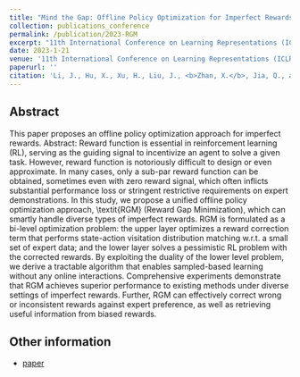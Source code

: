 ```yaml
---
title: "Mind the Gap: Offline Policy Optimization for Imperfect Rewards"
collection: publications_conference
permalink: /publication/2023-RGM
excerpt: "11th International Conference on Learning Representations (ICLR 2023)."
date: 2023-1-21
venue: '11th International Conference on Learning Representations (ICLR 2023).'
paperurl: ''
citation: 'Li, J., Hu, X., Xu, H., Liu, J., <b>Zhan, X.</b>, Jia, Q., and Zhang, Y. Q. Mind the Gap: Offline Policy Optimization for Imperfect Rewards. In the <i>11th International Conference on Learning Representations (ICLR 2023)</i>.'
---
```


Abstract
---

This paper proposes an offline policy optimization approach for imperfect rewards.
Abstract: Reward function is essential in reinforcement learning (RL), serving as the guiding signal to incentivize an agent to solve a given task. However, reward function is notoriously difficult to design or even approximate. In many cases, only a sub-par reward function can be obtained, sometimes even with zero reward signal, which often inflicts substantial performance loss or stringent restrictive requirements on expert demonstrations. In this study, we propose a unified offline policy optimization approach, \textit{RGM} (Reward Gap Minimization), which can smartly handle diverse types of imperfect rewards. RGM is formulated as a bi-level optimization problem: the upper layer optimizes a reward correction term that performs state-action visitation distribution matching w.r.t. a small set of expert data; and the lower layer solves a pessimistic RL problem with the corrected rewards. By exploiting the duality of the lower level problem, we derive a tractable algorithm that enables sampled-based learning without any online interactions.  Comprehensive experiments demonstrate that RGM achieves superior performance to existing methods under diverse settings of imperfect rewards. Further, RGM can effectively correct wrong or inconsistent rewards against expert preference, as well as retrieving useful information from biased rewards.

Other information
---
* [paper](https://openreview.net/forum?id=WumysvcMvV6)